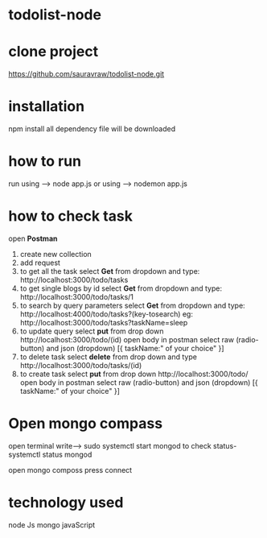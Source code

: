 # todolist-node

# clone project
https://github.com/sauravraw/todolist-node.git

# installation
npm install
all dependency file will be downloaded

# how to run
run using --> node app.js
or 
using --> nodemon app.js

# how to check task
open **Postman** 
1. create new collection
2. add request
3. to get all the task
    select **Get** from dropdown and type: http://localhost:3000/todo/tasks
4. to get single blogs by id
    select **Get** from dropdown and type: http://localhost:3000/todo/tasks/1
5. to search by query parameters
    select **Get** from dropdown and type: http://localhost:4000/todo/tasks?(key-tosearch)
    eg: http://localhost:3000/todo/tasks?taskName=sleep
6. to update query select **put** from drop down http://localhost:3000/todo/(id)
open body in postman select raw (radio-button) and json (dropdown)
[{
taskName:" of your choice"
}]
7. to delete task select **delete** from drop down and type http://localhost:3000/todo/tasks/(id)
8. to create task select **put** from drop down http://localhost:3000/todo/
open body in postman select raw (radio-button) and json (dropdown)
[{
taskName:" of your choice"
}]


# Open mongo compass
open terminal write--> sudo systemctl start mongod
to check status- systemctl status mongod

open mongo composs 
press connect

# technology used
node Js mongo javaScript
